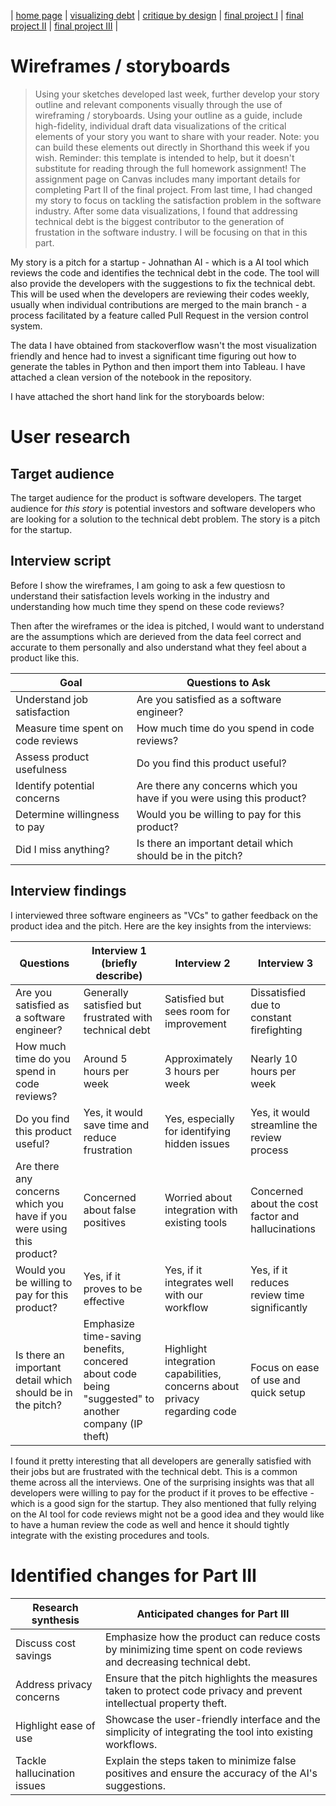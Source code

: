 | [home page](https://rugz007.github.io/tswd-portfolio-templates/) | [visualizing debt](visualizing-government-debt) | [critique by design](critique-by-design) | [final project I](final-project-part-one) | [final project II](final-project-part-two) | [final project III](final-project-part-three) |

# Wireframes / storyboards
> Using your sketches developed last week, further develop your story outline and relevant components visually through the use of wireframing / storyboards. Using your outline as a guide, include high-fidelity, individual draft data visualizations of the critical elements of your story you want to share with your reader. Note: you can build these elements out directly in Shorthand this week if you wish.  Reminder: this template is intended to help, but it doesn't substitute for reading through the full homework assignment!  The assignment page on Canvas includes many important details for completing Part II of the final project. 
From last time, I had changed my story to focus on tackling the satisfaction problem in the software industry. After some data visualizations, I found that addressing technical debt is the biggest contributor to the generation of frustation in the software industry. I will be focusing on that in this part.

My story is a pitch for a startup - Johnathan AI - which is a AI tool which reviews the code and identifies the technical debt in the code. The tool will also provide the developers with the suggestions to fix the technical debt. This will be used when the developers are reviewing their codes weekly, usually when individual contributions are merged to the main branch - a process facilitated by a
feature called Pull Request in the version control system.

The data I have obtained from stackoverflow wasn't the most visualization friendly and hence had to invest a significant time figuring out how to generate the tables in Python and then import them into Tableau. I have attached a clean version of the notebook in the repository.

I have attached the short hand link for the storyboards below:


# User research 

## Target audience

The target audience for the product is software developers. 
The target audience for *this story* is potential investors and software developers who are looking for a solution to the technical debt problem.
The story is a pitch for the startup.


## Interview script

Before I show the wireframes, I am going to ask a few questiosn to understand their satisfaction levels working in the industry and understanding how much time they spend on these code reviews? 

Then after the wireframes or the idea is pitched, I would want to understand are the assumptions which are derieved from the data feel correct and accurate to them personally and also understand what they feel about a product like this.

| Goal | Questions to Ask |
|------|------------------|
| Understand job satisfaction | Are you satisfied as a software engineer? |
| Measure time spent on code reviews | How much time do you spend in code reviews? |
| Assess product usefulness | Do you find this product useful? |
| Identify potential concerns | Are there any concerns which you have if you were using this product? |
| Determine willingness to pay | Would you be willing to pay for this product? |
| Did I miss anything? | Is there an important detail which should be in the pitch? |

## Interview findings
I interviewed three software engineers as "VCs" to gather feedback on the product idea and the pitch. Here are the key insights from the interviews:

| Questions               | Interview 1 (briefly describe) | Interview 2 | Interview 3 |
|-------------------------|--------------------------------|-------------|-------------|
| Are you satisfied as a software engineer? | Generally satisfied but frustrated with technical debt | Satisfied but sees room for improvement | Dissatisfied due to constant firefighting |
| How much time do you spend in code reviews? | Around 5 hours per week | Approximately 3 hours per week | Nearly 10 hours per week |
| Do you find this product useful? | Yes, it would save time and reduce frustration | Yes, especially for identifying hidden issues | Yes, it would streamline the review process |
| Are there any concerns which you have if you were using this product? | Concerned about false positives | Worried about integration with existing tools | Concerned about the cost factor and hallucinations |
| Would you be willing to pay for this product? | Yes, if it proves to be effective | Yes, if it integrates well with our workflow | Yes, if it reduces review time significantly |
| Is there an important detail which should be in the pitch? | Emphasize time-saving benefits, concered about code being "suggested" to another company (IP theft) | Highlight integration capabilities, concerns about privacy regarding code | Focus on ease of use and quick setup |

I found it pretty interesting that all developers are generally satisfied with their jobs but are frustrated with the technical debt. This is a common theme across all the interviews. 
One of the surprising insights was that all developers were willing to pay for the product if it proves to be effective - which is a good sign for the startup.
They also mentioned that fully relying on the AI tool for code reviews might not be a good idea and they would like to have a human review the code as well and hence it should tightly integrate with the existing procedures and tools.



# Identified changes for Part III

| Research synthesis                       | Anticipated changes for Part III                                                |
|------------------------------------------|---------------------------------------------------------------------------------|
| Discuss cost savings                     | Emphasize how the product can reduce costs by minimizing time spent on code reviews and decreasing technical debt. |
| Address privacy concerns                 | Ensure that the pitch highlights the measures taken to protect code privacy and prevent intellectual property theft. |
| Highlight ease of use                    | Showcase the user-friendly interface and the simplicity of integrating the tool into existing workflows. |
| Tackle hallucination issues              | Explain the steps taken to minimize false positives and ensure the accuracy of the AI's suggestions. |
